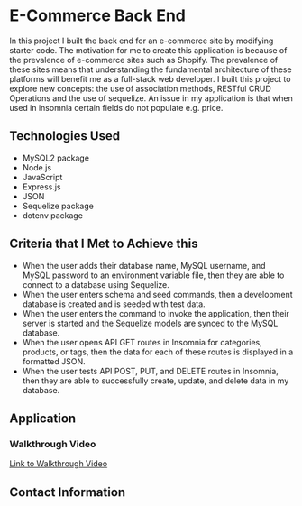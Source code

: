 # E-Commerce Back End
In this project I built the back end for an e-commerce site by modifying starter code. The motivation for me to create this application is because of the prevalence of e-commerce sites such as Shopify. The prevalence of these sites means that understanding the fundamental architecture of these platforms will benefit me as a full-stack web developer. I built this project to explore new concepts: the use of association methods, RESTful CRUD Operations and the use of sequelize. An issue in my application is that when used in insomnia certain fields do not populate e.g. price.

## Technologies Used
* MySQL2 package
* Node.js
* JavaScript
* Express.js 
* JSON
* Sequelize package
* dotenv package

## Criteria that I Met to Achieve this
* When the user adds their database name, MySQL username, and MySQL password to an environment variable file, then they are able to connect to a database using Sequelize.
* When the user enters schema and seed commands, then a development database is created and is seeded with test data.
* When the user enters the command to invoke the application, then their server is started and the Sequelize models are synced to the MySQL database.
* When the user opens API GET routes in Insomnia for categories, products, or tags, then the data for each of these routes is displayed in a formatted JSON.
* When the user tests API POST, PUT, and DELETE routes in Insomnia, then they are able to successfully create, update, and delete data in my database.

## Application

### Walkthrough Video

[Link to Walkthrough Video](https://drive.google.com/file/d/1sOPIvdkPnI-hlKxkxLdyqA3xwV8WCAu5/view)

## Contact Information